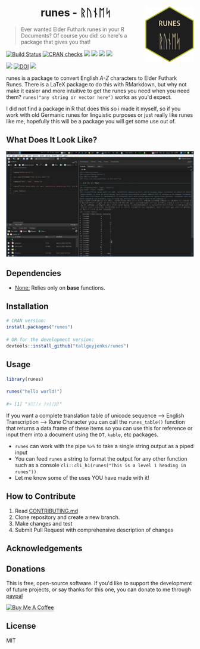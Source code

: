 <h1 align="center">
runes - ᚱᚢᚾᛖᛋ <img src="img/tinyhex.png" align="right">
</h1>

> Ever wanted Elder Futhark runes in your R Documents? Of course you did! so here's a package that gives you that!


[![Build Status](https://travis-ci.org/tallguyjenks/runes.svg?branch=master)](https://travis-ci.org/tallguyjenks/runes)
[![CRAN checks](https://cranchecks.info/badges/summary/runes)](https://cran.r-project.org/web/checks/check_results_runes.html)
[![](https://www.r-pkg.org/badges/version/runes?color=orange)](https://cran.r-project.org/package=runes)
[![](http://cranlogs.r-pkg.org/badges/grand-total/runes?color=blue)](https://cran.r-project.org/package=runes)
[![](http://cranlogs.r-pkg.org/badges/last-month/runes?color=blue)](https://cran.r-project.org/package=runes)
[![](http://cranlogs.r-pkg.org/badges/last-week/runes?color=blue)](https://cran.r-project.org/package=runes)

[![](https://img.shields.io/badge/RDocumentation-0.0.1-blue)](https://www.rdocumentation.org/packages/runes/versions/0.0.1)
[![DOI](https://zenodo.org/badge/235950397.svg)](https://zenodo.org/badge/latestdoi/235950397)
[![](https://img.shields.io/badge/ORCiD-0000--0002--9604--3069-green)](https://orcid.org/0000-0002-9604-3069)

runes is a package to convert English _A-Z_ characters to Elder Futhark Runes. There is a LaTeX package to do this with RMarkdown, but why not make it easier and more intuitive to get the runes you need when you need them? `runes("any string or vector here")` works as you'd expect.

I did not find a package in R that does this so i made it myself, so if you work with old Germanic runes for linguistic purposes or just really like runes like me, hopefully this will be a package you will get some use out of.

## What Does It Look Like?

![](./img/runesPreview.png)

## Dependencies

- <u>None:</u> Relies only on **base** functions.

## Installation

```r
# CRAN version:
install.packages("runes")

# OR for the development version:
devtools::install_github("tallguyjenks/runes")
```

## Usage

```r
library(runes)

runes("hello world!")

#> [1] "ᚻᛖᛚᛚᛟ ᚹᛟᚱᛚᛞ!"
```

If you want a complete translation table of unicode sequence --> English Transcription --> Rune Character you can call the `runes_table()` function that returns a data.frame of these items so you can use this for reference or input them into a document using the `DT`, `kable`, etc packages.

- `runes` can work with the pipe `%>%` to take a single string output as a piped input
- You can feed `runes` a string to format the output for any other function such as a console `cli::cli_h1(runes("This is a level 1 heading in runes"))`
- Let me know some of the uses YOU have made with it!

## How to Contribute

1. Read <a target="_blank" href="./CONTRIBUTING.md">CONTRIBUTING.md</a>
2. Clone repository and create a new branch.
3. Make changes and test
4. Submit Pull Request with comprehensive description of changes

## Acknowledgements

## Donations

This is free, open-source software. If you'd like to support the development of future projects, or say thanks for this one, you can donate to me through [paypal](https://www.paypal.me/tallguyjenks)

<!-- Buy me a coffee -->
<a href="https://www.buymeacoffee.com/tallguyjenks" target="_blank"><img src="https://www.buymeacoffee.com/assets/img/custom_images/orange_img.png" alt="Buy Me A Coffee" style="height: 41px !important;width: 174px !important;box-shadow: 0px 3px 2px 0px rgba(190, 190, 190, 0.5) !important;-webkit-box-shadow: 0px 3px 2px 0px rgba(190, 190, 190, 0.5) !important;" ></a>

## License

MIT

